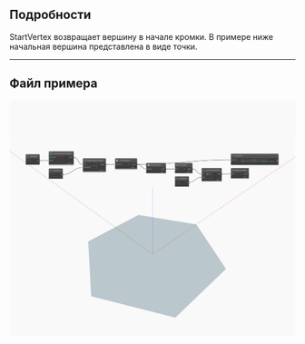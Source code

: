 ## Подробности
StartVertex возвращает вершину в начале кромки. В примере ниже начальная вершина представлена в виде точки.
___
## Файл примера

![StartVertex](./Autodesk.DesignScript.Geometry.Edge.StartVertex_img.jpg)

